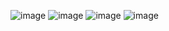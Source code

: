 ![image](https://github.com/suhye0n/home/assets/63187994/3f46dd62-e882-4c5f-a6a1-13f8e94795bb)
![image](https://github.com/suhye0n/home/assets/63187994/f3fed278-8b20-4a75-8da2-3ddac0073a61)
![image](https://github.com/suhye0n/home/assets/63187994/15f1e03d-c63e-4771-aa40-66f9e1d34d67)
![image](https://github.com/suhye0n/home/assets/63187994/afb77225-23d7-4f23-b674-9237f61b96d9)
